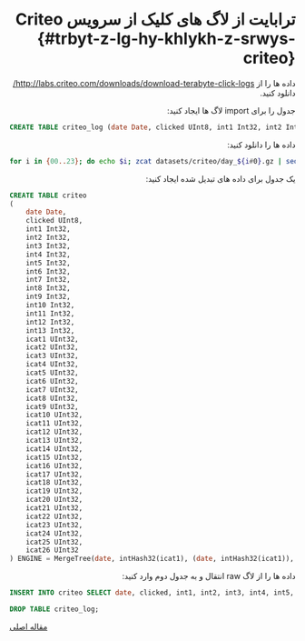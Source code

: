 <div markdown="1" dir="rtl">

# ترابایت از لاگ های کلیک از سرویس Criteo {#trbyt-z-lg-hy-khlykh-z-srwys-criteo}

داده ها را از http://labs.criteo.com/downloads/download-terabyte-click-logs/ دانلود کنید.

جدول را برای import لاگ ها ایجاد کنید:

</div>

``` sql
CREATE TABLE criteo_log (date Date, clicked UInt8, int1 Int32, int2 Int32, int3 Int32, int4 Int32, int5 Int32, int6 Int32, int7 Int32, int8 Int32, int9 Int32, int10 Int32, int11 Int32, int12 Int32, int13 Int32, cat1 String, cat2 String, cat3 String, cat4 String, cat5 String, cat6 String, cat7 String, cat8 String, cat9 String, cat10 String, cat11 String, cat12 String, cat13 String, cat14 String, cat15 String, cat16 String, cat17 String, cat18 String, cat19 String, cat20 String, cat21 String, cat22 String, cat23 String, cat24 String, cat25 String, cat26 String) ENGINE = Log
```

<div markdown="1" dir="rtl">

داده ها را دانلود کنید:

</div>

``` bash
for i in {00..23}; do echo $i; zcat datasets/criteo/day_${i#0}.gz | sed -r 's/^/2000-01-'${i/00/24}'\t/' | clickhouse-client --host=example-perftest01j --query="INSERT INTO criteo_log FORMAT TabSeparated"; done
```

<div markdown="1" dir="rtl">

یک جدول برای داده های تبدیل شده ایجاد کنید:

</div>

``` sql
CREATE TABLE criteo
(
    date Date,
    clicked UInt8,
    int1 Int32,
    int2 Int32,
    int3 Int32,
    int4 Int32,
    int5 Int32,
    int6 Int32,
    int7 Int32,
    int8 Int32,
    int9 Int32,
    int10 Int32,
    int11 Int32,
    int12 Int32,
    int13 Int32,
    icat1 UInt32,
    icat2 UInt32,
    icat3 UInt32,
    icat4 UInt32,
    icat5 UInt32,
    icat6 UInt32,
    icat7 UInt32,
    icat8 UInt32,
    icat9 UInt32,
    icat10 UInt32,
    icat11 UInt32,
    icat12 UInt32,
    icat13 UInt32,
    icat14 UInt32,
    icat15 UInt32,
    icat16 UInt32,
    icat17 UInt32,
    icat18 UInt32,
    icat19 UInt32,
    icat20 UInt32,
    icat21 UInt32,
    icat22 UInt32,
    icat23 UInt32,
    icat24 UInt32,
    icat25 UInt32,
    icat26 UInt32
) ENGINE = MergeTree(date, intHash32(icat1), (date, intHash32(icat1)), 8192)
```

<div markdown="1" dir="rtl">

داده ها را از لاگ raw انتقال و به جدول دوم وارد کنید:

</div>

``` sql
INSERT INTO criteo SELECT date, clicked, int1, int2, int3, int4, int5, int6, int7, int8, int9, int10, int11, int12, int13, reinterpretAsUInt32(unhex(cat1)) AS icat1, reinterpretAsUInt32(unhex(cat2)) AS icat2, reinterpretAsUInt32(unhex(cat3)) AS icat3, reinterpretAsUInt32(unhex(cat4)) AS icat4, reinterpretAsUInt32(unhex(cat5)) AS icat5, reinterpretAsUInt32(unhex(cat6)) AS icat6, reinterpretAsUInt32(unhex(cat7)) AS icat7, reinterpretAsUInt32(unhex(cat8)) AS icat8, reinterpretAsUInt32(unhex(cat9)) AS icat9, reinterpretAsUInt32(unhex(cat10)) AS icat10, reinterpretAsUInt32(unhex(cat11)) AS icat11, reinterpretAsUInt32(unhex(cat12)) AS icat12, reinterpretAsUInt32(unhex(cat13)) AS icat13, reinterpretAsUInt32(unhex(cat14)) AS icat14, reinterpretAsUInt32(unhex(cat15)) AS icat15, reinterpretAsUInt32(unhex(cat16)) AS icat16, reinterpretAsUInt32(unhex(cat17)) AS icat17, reinterpretAsUInt32(unhex(cat18)) AS icat18, reinterpretAsUInt32(unhex(cat19)) AS icat19, reinterpretAsUInt32(unhex(cat20)) AS icat20, reinterpretAsUInt32(unhex(cat21)) AS icat21, reinterpretAsUInt32(unhex(cat22)) AS icat22, reinterpretAsUInt32(unhex(cat23)) AS icat23, reinterpretAsUInt32(unhex(cat24)) AS icat24, reinterpretAsUInt32(unhex(cat25)) AS icat25, reinterpretAsUInt32(unhex(cat26)) AS icat26 FROM criteo_log;

DROP TABLE criteo_log;
```

[مقاله اصلی](https://clickhouse.tech/docs/fa/getting_started/example_datasets/criteo/) <!--hide-->
